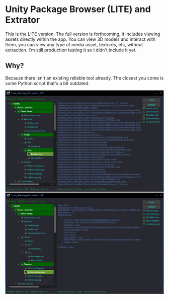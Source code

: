 # Unity Package Browser (LITE) and Extrator

This is the LITE version. The full version is forthcoming, it includes viewing assets directly within the app. You can view 3D models and interact with them, you can view any type of media asset, textures, etc, without extraction. I'm still production testing it so I didn't include it yet.

## Why?

Because there isn't an existing reliable tool already. The closest you come is some Python script that's a bit outdated.

![preview](https://github.com/wh0am15533/UnityPackageBrowser/blob/master/Screenshot.png)
![preview](https://github.com/wh0am15533/UnityPackageBrowser/blob/master/Screenshot2.png)
